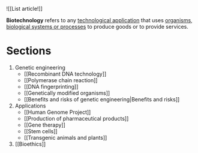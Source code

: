 ![[List article!]]

**Biotechnology** refers to any <u>technological application</u> that uses <u>organisms, biological systems or processes</u> to produce goods or to provide services.
# Sections
1. Genetic engineering
	- [[Recombinant DNA technology]]
	- [[Polymerase chain reaction]]
	- [[DNA fingerprinting]]
	- [[Genetically modified organisms]]
	- [[Benefits and risks of genetic engineering|Benefits and risks]]
2. Applications
	- [[Human Genome Project]]
	- [[Production of pharmaceutical products]]
	- [[Gene therapy]]
	- [[Stem cells]]
	- [[Transgenic animals and plants]]
3. [[Bioethics]]
